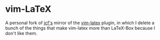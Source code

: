 vim-LaTeX
=========

A personal fork of [jcf's](https://github.com/jcf/vim-latex) mirror of the
[vim-latex](http://sourceforge.net/projects/vim-latex/files) plugin, in which I
delete a bunch of the things that make vim-latex more than LaTeX-Box because I
don't like them.
